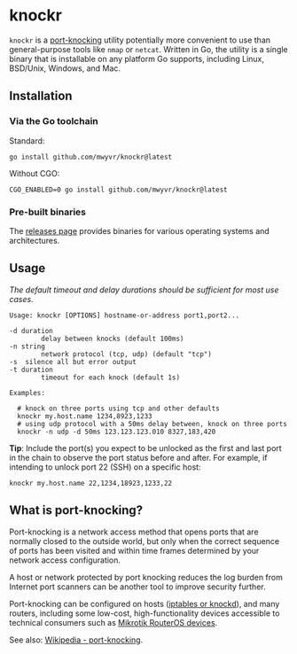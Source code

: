 # knockr

`knockr` is a [port-knocking](https://en.wikipedia.org/wiki/Port_knocking)
utility potentially more convenient to use than general-purpose tools like 
`nmap` or `netcat`. Written in Go, the utility is a single binary that is installable
on any platform Go supports, including Linux, BSD/Unix, Windows, and Mac.

## Installation

### Via the Go toolchain

Standard:

    go install github.com/mwyvr/knockr@latest

Without CGO:

    CGO_ENABLED=0 go install github.com/mwyvr/knockr@latest

### Pre-built binaries

The [releases page](https://github.com/mwyvr/knockr/releases) provides binaries
for various operating systems and architectures.

## Usage

*The default timeout and delay durations should be sufficient for
most use cases.*

    Usage: knockr [OPTIONS] hostname-or-address port1,port2...

    -d duration
            delay between knocks (default 100ms)
    -n string
            network protocol (tcp, udp) (default "tcp")
    -s	silence all but error output
    -t duration
            timeout for each knock (default 1s)

    Examples:

      # knock on three ports using tcp and other defaults
      knockr my.host.name 1234,8923,1233
      # using udp protocol with a 50ms delay between, knock on three ports
      knockr -n udp -d 50ms 123.123.123.010 8327,183,420

**Tip**: Include the port(s) you expect to be unlocked as the first and last
port in the chain to observe the port status before and after. For example, if
intending to unlock port 22 (SSH) on a specific host:

    knockr my.host.name 22,1234,18923,1233,22

## What is port-knocking?

Port-knocking is a network access method that opens ports that are normally closed
to the outside world, but only when the correct sequence of ports has been
visited and within time frames determined by your network access configuration.

A host or network protected by port knocking reduces the log burden from
Internet port scanners can be another tool to improve security further.

Port-knocking can be configured on hosts ([iptables or
knockd](https://wiki.archlinux.org/title/Port_knocking)), and
many routers, including some low-cost, high-functionality devices
accessible to technical consumers such as [Mikrotik RouterOS
devices](https://help.mikrotik.com/docs/display/ROS/Port+knocking).

See also: [Wikipedia - port-knocking](https://en.wikipedia.org/wiki/Port_knocking).
